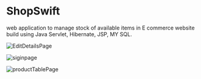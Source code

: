 # ShopSwift
web application to manage stock of available items in E commerce website build using Java Servlet, Hibernate, JSP, MY SQL.

![EditDetailsPage](https://github.com/abhichamoli/ShopSwift/assets/32952972/7e776ee8-912f-4861-acf8-93ca9bc59cc2)

![siginpage](https://github.com/abhichamoli/ShopSwift/assets/32952972/078c2756-9550-4864-b79c-11c8ed8896e8)

![productTablePage](https://github.com/abhichamoli/ShopSwift/assets/32952972/c001f90b-5fee-40a5-bd61-6710140877c1)
